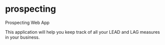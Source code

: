 # prospecting
Prospecting Web App

This application will help you keep track of all your LEAD and LAG measures in your business.
